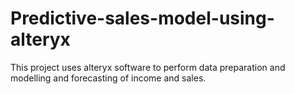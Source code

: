 # Predictive-sales-model-using-alteryx
This project uses alteryx software to perform data preparation and modelling and forecasting of income and sales.
